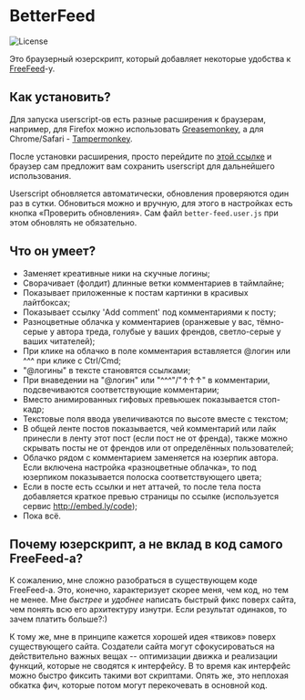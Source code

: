 # BetterFeed

![License](https://img.shields.io/badge/license-MIT-blue.svg)

Это браузерный юзерскрипт, который добавляет некоторые удобства к [FreeFeed](https://freefeed.net/)-у.

## Как установить?

Для запуска userscript-ов есть разные расширения к браузерам, например,
для Firefox можно использовать [Greasemonkey](https://addons.mozilla.org/ru/firefox/addon/greasemonkey/),
а для Chrome/Safari - [Tampermonkey](http://tampermonkey.net/).

После установки расширения, просто перейдите по [этой ссылке](https://github.com/davidmz/BetterFeed/raw/master/build/better-feed.user.js) 
и браузер сам предложит вам сохранить userscript для дальнейшего использования.

Userscript обновляется автоматически, обновления проверяются один раз в сутки. Обновиться можно и вручную, для этого в настройках есть кнопка 
«Проверить обновления». Сам файл `better-feed.user.js` при этом обновлять не обязательно.

## Что он умеет?

 * Заменяет креативные ники на скучные логины;
 * Сворачивает (фолдит) длинные ветки комментариев в таймлайне;
 * Показывает приложенные к постам картинки в красивых лайтбоксах;
 * Показывает ссылку 'Add comment' под комментариями к посту;
 * Разноцветные облачка у комментариев (оранжевые у вас, тёмно-серые у автора треда, голубые у ваших френдов, светло-серые у ваших читателей);
 * При клике на облачко в поле комментария вставляется @логин или ^^^ при клике с Ctrl/Cmd;
 * "@логины" в тексте становятся ссылками;
 * При внаведении на "@логин" или "^^^"/"↑↑↑" в комментарии, подсвечиваются соответствующие комментарии;
 * Вместо анимированных гифовых превьюшек показывается стоп-кадр;
 * Текстовые поля ввода увеличиваются по высоте вместе с текстом;
 * В общей ленте постов показывается, чей комментарий или лайк принесли в ленту этот пост (если пост не от френда), также можно скрывать посты не от френдов или от определённых пользователей;
 * Облачко рядом с комментарием заменяется на юзерпик автора. Если включена настройка «разноцветные облачка», то под юзерпиком показывается полоска соответствующего цвета;
 * Если в посте есть ссылки и нет аттачей, то после тела поста добавляется краткое превью страницы по ссылке (используется сервис http://embed.ly/code);
 * Пока всё.
 
## Почему юзерскрипт, а не вклад в код самого FreeFeed-а?

К сожалению, мне сложно разобраться в существующем коде FreeFeed-а. Это, конечно, характеризует скорее меня, чем код, но тем не менее. 
Мне _быстрее_ и _удобнее_ написать быстрый фикс поверх сайта, чем понять всю его архитектуру изнутри. Если результат одинаков, то зачем платить больше?:)
 
К тому же, мне в принципе кажется хорошей идея «твиков» поверх существующего сайта. Создатели сайта могут сфокусироваться на действительно важных вещах -- оптимизации 
движка и реализации функций, которые не сводятся к интерфейсу. В то время как интерфейс можно быстро фиксить такими вот скриптами. Опять же, это неплохая обкатка фич, 
которые потом могут перекочевать в основной код.

 